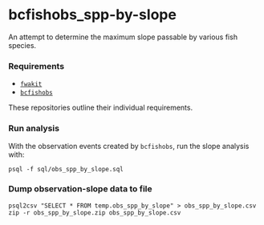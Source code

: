 # bcfishobs_spp-by-slope

An attempt to determine the maximum slope passable by various fish species.

### Requirements
- [`fwakit`](https://github.com/smnorris/fwakit)
- [`bcfishobs`](https://github.com/smnorris/bcfishobs)

These repositories outline their individual requirements.

### Run analysis

With the observation events created by `bcfishobs`, run the slope analysis with:

```
psql -f sql/obs_spp_by_slope.sql
```

### Dump observation-slope data to file

```
psql2csv "SELECT * FROM temp.obs_spp_by_slope" > obs_spp_by_slope.csv
zip -r obs_spp_by_slope.zip obs_spp_by_slope.csv
```